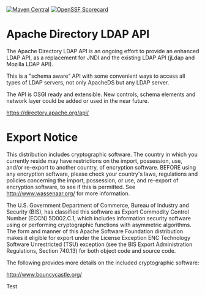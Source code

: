 <!--  
Licensed to the Apache Software Foundation (ASF) under one
or more contributor license agreements.  See the NOTICE file
distributed with this work for additional information
regarding copyright ownership.  The ASF licenses this file
to you under the Apache License, Version 2.0 (the
"License"); you may not use this file except in compliance
with the License.  You may obtain a copy of the License at

https://www.apache.org/licenses/LICENSE-2.0

Unless required by applicable law or agreed to in writing,
software distributed under the License is distributed on an
"AS IS" BASIS, WITHOUT WARRANTIES OR CONDITIONS OF ANY
KIND, either express or implied.  See the License for the
specific language governing permissions and limitations
under the License. -->

[![Maven Central](https://maven-badges.herokuapp.com/maven-central/org.apache.directory.api/api-parent/badge.svg)](https://maven-badges.herokuapp.com/maven-central/org.apache.directory.api/api-parent)
[![OpenSSF Scorecard](https://api.securityscorecards.dev/projects/github.com/apache/directory-ldap-api/badge)](https://api.securityscorecards.dev/projects/github.com/apache/directory-ldap-api)

Apache Directory LDAP API
=========================

The Apache Directory LDAP API is an ongoing effort to provide an enhanced LDAP API, as a replacement for JNDI and the existing LDAP API (jLdap and Mozilla LDAP API).

This is a "schema aware" API with some convenient ways to access all types of LDAP servers, not only ApacheDS but any LDAP server.

The API is OSGI ready and extensible. New controls, schema elements and network layer could be added or used in the near future.

https://directory.apache.org/api/

Export Notice
==========================

This distribution includes cryptographic software.  The country in 
   which you currently reside may have restrictions on the import, 
   possession, use, and/or re-export to another country, of 
   encryption software.  BEFORE using any encryption software, please 
   check your country's laws, regulations and policies concerning the
   import, possession, or use, and re-export of encryption software, to 
   see if this is permitted.  See <http://www.wassenaar.org/> for more
   information.

   The U.S. Government Department of Commerce, Bureau of Industry and
   Security (BIS), has classified this software as Export Commodity 
   Control Number (ECCN) 5D002.C.1, which includes information security
   software using or performing cryptographic functions with asymmetric
   algorithms.  The form and manner of this Apache Software Foundation
   distribution makes it eligible for export under the License Exception
   ENC Technology Software Unrestricted (TSU) exception (see the BIS 
   Export Administration Regulations, Section 740.13) for both object 
   code and source code.

   The following provides more details on the included cryptographic
   software:

   http://www.bouncycastle.org/

Test
